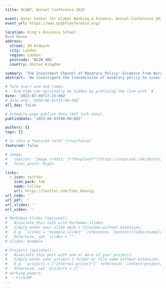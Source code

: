 ```yaml
---
title: QCGBF, Annual Conference 2023

event: Qatar Center for Global Banking & Finance, Annual Conference 2023
event_url: https://www.qcgbfconference.org/

location: King's Business School
Bush House
address:
  street: 30 Aldwych
  city: London
  region: London
  postcode: 'WC2B 4BG'
  country: United Kingdom

summary: 'The Investment Channel of Monetary Policy: Evidence from Norway'.
abstract: 'We investigate the transmission of monetary policy to investment using Norwegian administrative data. We have two main findings. First, financially constrained firms are more responsive to monetary policy, but the effect is modest; suggesting that firm heterogeneity plays a minor role in monetary transmission. Second, we disentangle the investment channel of monetary policy into direct effects from interest rate changes and indirect general equilibrium effects. We find that the investment channel of monetary policy is due almost exclusively to direct effects. The two results imply that a representative firm framework with investment adjustment frictions in most cases provides a sufficiently detailed description of the investment channel of monetary policy.'

# Talk start and end times.
#   End time can optionally be hidden by prefixing the line with `#`.
date: '2023-07-06T17:15:00Z'
# date_end: '2030-06-01T15:00:00Z'
all_day: false

# Schedule page publish date (NOT talk date).
publishDate: '2023-06-03T00:00:00Z'

authors: []
tags: []

# Is this a featured talk? (true/false)
featured: false

# image:
#   caption: 'Image credit: [**Unsplash**](https://unsplash.com/photos/bzdhc5b3Bxs)'
#   focal_point: Right

links:
  - icon: twitter
    icon_pack: fab
    name: Follow
    url: https://twitter.com/Tobi_Koenig
url_code: ''
url_pdf: ''
url_slides: ''
url_video: ''

# Markdown Slides (optional).
#   Associate this talk with Markdown slides.
#   Simply enter your slide deck's filename without extension.
#   E.g. `slides = "example-slides"` references `content/slides/example-slides.md`.
#   Otherwise, set `slides = ""`.
# slides: example

# Projects (optional).
#   Associate this post with one or more of your projects.
#   Simply enter your project's folder or file name without extension.
#   E.g. `projects = ["internal-project"]` references `content/project/deep-learning/index.md`.
#   Otherwise, set `projects = []`.
# working_papers:
#  - FirmsMP
---
```


<!-- {{% callout note %}}
Click on the **Slides** button above to view the built-in slides feature.
{{% /callout %}} -->

<!-- Slides can be added in a few ways: -->

<!-- - **Create** slides using Wowchemy's [_Slides_](https://wowchemy.com/docs/managing-content/#create-slides) feature and link using `slides` parameter in the front matter of the talk file
- **Upload** an existing slide deck to `static/` and link using `url_slides` parameter in the front matter of the talk file
- **Embed** your slides (e.g. Google Slides) or presentation video on this page using [shortcodes](https://wowchemy.com/docs/writing-markdown-latex/).

Further event details, including [page elements](https://wowchemy.com/docs/writing-markdown-latex/) such as image galleries, can be  added to the body of this page.
 -->
